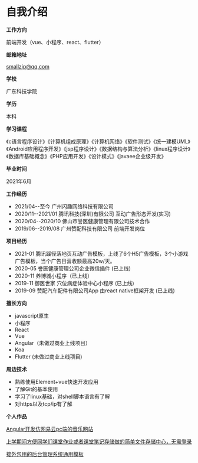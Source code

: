 # 自我介绍

**工作方向**

前端开发（vue、小程序、react、flutter）

**邮箱地址**

smallzip@qq.com

**学校**

广东科技学院

**学历**

本科

**学习课程**

《c语言程序设计》《计算机组成原理》《计算机网络》《软件测试》《统一建模UML》《Android应用程序开发》《jsp程序设计》《数据结构与算法分析》《linux程序设计》《数据库基础概念》《PHP应用开发》《设计模式》《javaee企业级开发》

**毕业时间**

2021年6月

**工作经历**

* 2021/04--至今 广州闪趣网络科技有限公司
* 2020/11--2021/01 腾讯科技(深圳)有限公司 互动广告形态开发(实习) 
* 2020/04--2020/10 佛山市誉医健康管理有限公司技术合作
* 2019/06--2019/08 广州赞配科技有限公司 前端开发岗位

**项目经历**

* 2021-01 腾讯蹊径落地页互动广告模板，上线了6个H5广告模板，3个小游戏广告模板，当个广告日营收额最高20w/天。
* 2020-05  誉医健康管理公司企业微信插件 (已上线)  
* 2020-11  养博城小程序（已上线）
* 2019-11  御医世家 穴位病症体验中心小程序 (已上线)
* 2019-09  赞配汽车配件有限公司App 由react native框架开发 (已上线)

**擅长方向**

* javascript原生
* 小程序
* React
* Vue
* Angular（未做过商业上线项目）
* Koa
* Flutter (未做过商业上线项目)

**周边技术**

* 熟练使用Element+vue快速开发应用
* 了解Git的基本使用
* 学习了linux基础，对shell脚本语言有了解
* 对https以及tcp/ip有了解

**个人作品**

[Angular开发仿网易云pc端的音乐网站](http://smallzip.com/wangyi-music/index/)

[上学期间方便同学们课堂作业或者课堂笔记存储做的简单文件存储中心，无需登录](http://www.smallzip.com/666.html)

[接外包用的后台管理系统通用模板](http://smallzip.com/dist)

